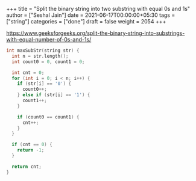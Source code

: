 +++
title = "Split the binary string into two substring with equal 0s and 1s"
author = ["Seshal Jain"]
date = 2021-06-17T00:00:00+05:30
tags = ["string"]
categories = ["done"]
draft = false
weight = 2054
+++

<https://www.geeksforgeeks.org/split-the-binary-string-into-substrings-with-equal-number-of-0s-and-1s/>

```cpp
int maxSubStr(string str) {
  int n = str.length();
  int count0 = 0, count1 = 0;

  int cnt = 0;
  for (int i = 0; i < n; i++) {
    if (str[i] == '0') {
      count0++;
    } else if (str[i] == '1') {
      count1++;
    }

    if (count0 == count1) {
      cnt++;
    }
  }

  if (cnt == 0) {
    return -1;
  }

  return cnt;
}
```
